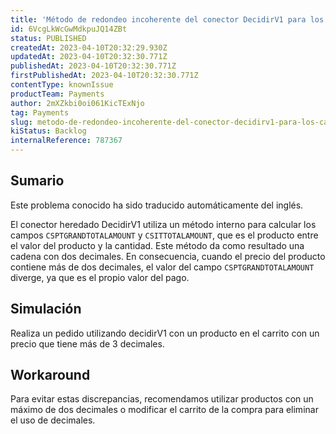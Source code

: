 ```yaml
---
title: 'Método de redondeo incoherente del conector DecidirV1 para los campos CSPTGRANDTOTALAMOUNT y CSITTOTALAMOUNT.'
id: 6VcgLkWcGwMdkpuJQ14ZBt
status: PUBLISHED
createdAt: 2023-04-10T20:32:29.930Z
updatedAt: 2023-04-10T20:32:30.771Z
publishedAt: 2023-04-10T20:32:30.771Z
firstPublishedAt: 2023-04-10T20:32:30.771Z
contentType: knownIssue
productTeam: Payments
author: 2mXZkbi0oi061KicTExNjo
tag: Payments
slug: metodo-de-redondeo-incoherente-del-conector-decidirv1-para-los-campos-csptgrandtotalamount-y-csittotalamount
kiStatus: Backlog
internalReference: 787367
---
```


## Sumario

<div class="alert alert-info">
  <p>Este problema conocido ha sido traducido automáticamente del inglés.</p>
</div>


El conector heredado DecidirV1 utiliza un método interno para calcular los campos `CSPTGRANDTOTALAMOUNT` y `CSITTOTALAMOUNT`, que es el producto entre el valor del producto y la cantidad. Este método da como resultado una cadena con dos decimales. En consecuencia, cuando el precio del producto contiene más de dos decimales, el valor del campo `CSPTGRANDTOTALAMOUNT` diverge, ya que es el propio valor del pago.


##

## Simulación


Realiza un pedido utilizando decidirV1 con un producto en el carrito con un precio que tiene más de 3 decimales.



## Workaround


Para evitar estas discrepancias, recomendamos utilizar productos con un máximo de dos decimales o modificar el carrito de la compra para eliminar el uso de decimales.





